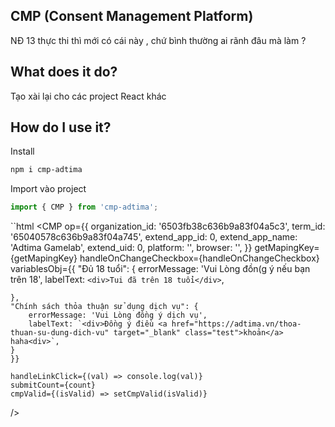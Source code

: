 
## CMP (Consent Management Platform)

NĐ 13 thực thi thì mới có cái này , chứ bình thường ai rãnh đâu mà làm ?

## What does it do?

Tạo xài lại cho các project React khác 

## How do I use it?

Install

```html
npm i cmp-adtima
```

Import vào project
```js
import { CMP } from 'cmp-adtima';
```

``html
<CMP 
	op={{
		organization_id: '6503fb38c636b9a83f04a5c3',
		term_id: '65040578c636b9a83f04a745',
		extend_app_id: 0,
		extend_app_name: 'Adtima Gamelab',
		extend_uid: 0,
		platform: '',
		browser: '',
	}}
	getMapingKey={getMapingKey}
	handleOnChangeCheckbox={handleOnChangeCheckbox}
	variablesObj={{
	"Đủ 18 tuổi": {
		errorMessage: 'Vui Lòng đồn(g ý nếu bạn trên 18',
		labelText: `<div>Tui đã trên 18 tuổi</div>`,

	},
	"Chính sách thỏa thuận sử dụng dịch vụ": {
		errorMessage: 'Vui Lòng đồng ý dịch vụ',
		labelText: `<div>Đồng ý điều <a href="https://adtima.vn/thoa-thuan-su-dung-dich-vu" target="_blank" class="test">khoản</a> haha<div>`,
	}
	}}

	handleLinkClick={(val) => console.log(val)}
	submitCount={count}
	cmpValid={(isValid) => setCmpValid(isValid)}
/>
```
